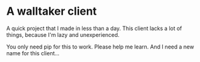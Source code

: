 # A walltaker client
A quick project that I made in less than a day.
This client lacks a lot of things, because I'm lazy and unexperienced.

You only need pip for this to work.
Please help me learn.
And I need a new name for this client...
